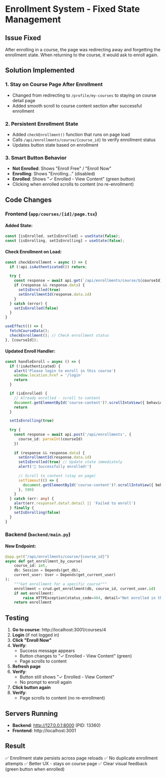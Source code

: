 # Enrollment System - Fixed State Management

## Issue Fixed
After enrolling in a course, the page was redirecting away and forgetting the enrollment state. When returning to the course, it would ask to enroll again.

## Solution Implemented

### 1. Stay on Course Page After Enrollment
- Changed from redirecting to `/profile/my-courses` to staying on course detail page
- Added smooth scroll to course content section after successful enrollment

### 2. Persistent Enrollment State
- Added `checkEnrollment()` function that runs on page load
- Calls `/api/enrollments/course/{course_id}` to verify enrollment status
- Updates button state based on enrollment

### 3. Smart Button Behavior
- **Not Enrolled**: Shows "Enroll Free" / "Enroll Now"
- **Enrolling**: Shows "Enrolling..." (disabled)
- **Enrolled**: Shows "✓ Enrolled - View Content" (green button)
- Clicking when enrolled scrolls to content (no re-enrollment)

## Code Changes

### Frontend (`app/courses/[id]/page.tsx`)

#### Added State:
```typescript
const [isEnrolled, setIsEnrolled] = useState(false);
const [isEnrolling, setIsEnrolling] = useState(false);
```

#### Check Enrollment on Load:
```typescript
const checkEnrollment = async () => {
  if (!api.isAuthenticated()) return;
  
  try {
    const response = await api.get(`/api/enrollments/course/${courseId}`)
    if (response && response.data) {
      setIsEnrolled(true)
      setEnrollmentId(response.data.id)
    }
  } catch (error) {
    setIsEnrolled(false)
  }
}

useEffect(() => {
  fetchCourseData();
  checkEnrollment(); // Check enrollment status
}, [courseId]);
```

#### Updated Enroll Handler:
```typescript
const handleEnroll = async () => {
  if (!isAuthenticated) {
    alert('Please login to enroll in this course')
    window.location.href = '/login'
    return
  }

  if (isEnrolled) {
    // Already enrolled - scroll to content
    document.getElementById('course-content')?.scrollIntoView({ behavior: 'smooth' })
    return
  }

  setIsEnrolling(true)
  
  try {
    const response = await api.post('/api/enrollments', { 
      course_id: parseInt(courseId)
    })
    
    if (response && response.data) {
      setEnrollmentId(response.data.id)
      setIsEnrolled(true) // Update state immediately
      alert('🎉 Successfully enrolled!')
      
      // Scroll to content (stay on page)
      setTimeout(() => {
        document.getElementById('course-content')?.scrollIntoView({ behavior: 'smooth' })
      }, 500)
    }
  } catch (err: any) {
    alert(err.response?.data?.detail || 'Failed to enroll')
  } finally {
    setIsEnrolling(false)
  }
}
```

### Backend (`backend/main.py`)

#### New Endpoint:
```python
@app.get("/api/enrollments/course/{course_id}")
async def get_enrollment_by_course(
    course_id: int,
    db: Session = Depends(get_db),
    current_user: User = Depends(get_current_user)
):
    """Get enrollment for a specific course"""
    enrollment = crud.get_enrollment(db, course_id, current_user.id)
    if not enrollment:
        raise HTTPException(status_code=404, detail="Not enrolled in this course")
    return enrollment
```

## Testing

1. **Go to course**: http://localhost:3001/courses/4
2. **Login** (if not logged in)
3. **Click "Enroll Now"**
4. **Verify**:
   - Success message appears
   - Button changes to "✓ Enrolled - View Content" (green)
   - Page scrolls to content
5. **Refresh page**
6. **Verify**:
   - Button still shows "✓ Enrolled - View Content"
   - No prompt to enroll again
7. **Click button again**
8. **Verify**:
   - Page scrolls to content (no re-enrollment)

## Servers Running

- **Backend**: http://127.0.0.1:8000 (PID: 13360)
- **Frontend**: http://localhost:3001

## Result

✅ Enrollment state persists across page reloads
✅ No duplicate enrollment attempts
✅ Better UX - stays on course page
✅ Clear visual feedback (green button when enrolled)
